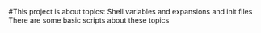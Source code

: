 #This project is about topics: Shell variables and expansions and init files
There are some basic scripts about these topics
